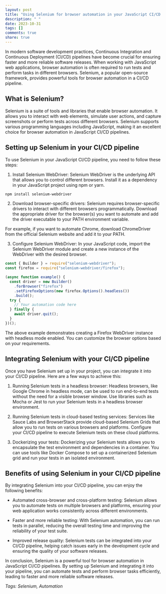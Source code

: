 ```yaml
---
layout: post
title: "Using Selenium for browser automation in your JavaScript CI/CD pipeline"
description: " "
date: 2023-10-31
tags: []
comments: true
share: true
---
```


In modern software development practices, Continuous Integration and Continuous Deployment (CI/CD) pipelines have become crucial for ensuring faster and more reliable software releases. When working with JavaScript web applications, browser automation is often required to run tests and perform tasks in different browsers. Selenium, a popular open-source framework, provides powerful tools for browser automation in a CI/CD pipeline.

## What is Selenium?

Selenium is a suite of tools and libraries that enable browser automation. It allows you to interact with web elements, simulate user actions, and capture screenshots or perform tests across different browsers. Selenium supports various programming languages including JavaScript, making it an excellent choice for browser automation in JavaScript CI/CD pipelines.

## Setting up Selenium in your CI/CD pipeline

To use Selenium in your JavaScript CI/CD pipeline, you need to follow these steps:

1. Install Selenium WebDriver: Selenium WebDriver is the underlying API that allows you to control different browsers. Install it as a dependency in your JavaScript project using npm or yarn.

```bash
npm install selenium-webdriver
```

2. Download browser-specific drivers: Selenium requires browser-specific drivers to interact with different browsers programmatically. Download the appropriate driver for the browser(s) you want to automate and add the driver executable to your PATH environment variable.

For example, if you want to automate Chrome, download ChromeDriver from the official Selenium website and add it to your PATH.

3. Configure Selenium WebDriver: In your JavaScript code, import the Selenium WebDriver module and create a new instance of the WebDriver with the desired browser.

```javascript
const { Builder } = require("selenium-webdriver");
const firefox = require("selenium-webdriver/firefox");

(async function example() {
  const driver = new Builder()
    .forBrowser("firefox")
    .setFirefoxOptions(new firefox.Options().headless())
    .build();
  try {
    // Your automation code here
  } finally {
    await driver.quit();
  }
})();
```

The above example demonstrates creating a Firefox WebDriver instance with headless mode enabled. You can customize the browser options based on your requirements.

## Integrating Selenium with your CI/CD pipeline

Once you have Selenium set up in your project, you can integrate it into your CI/CD pipeline. Here are a few ways to achieve this:

1. Running Selenium tests in a headless browser: Headless browsers, like Google Chrome in headless mode, can be used to run end-to-end tests without the need for a visible browser window. Use libraries such as Mocha or Jest to run your Selenium tests in a headless browser environment.

2. Running Selenium tests in cloud-based testing services: Services like Sauce Labs and BrowserStack provide cloud-based Selenium Grids that allow you to run tests on various browsers and platforms. Configure your CI/CD pipeline to execute Selenium tests on these cloud platforms.

3. Dockerizing your tests: Dockerizing your Selenium tests allows you to encapsulate the test environment and dependencies in a container. You can use tools like Docker Compose to set up a containerized Selenium grid and run your tests in an isolated environment.

## Benefits of using Selenium in your CI/CD pipeline

By integrating Selenium into your CI/CD pipeline, you can enjoy the following benefits:

- Automated cross-browser and cross-platform testing: Selenium allows you to automate tests on multiple browsers and platforms, ensuring your web application works consistently across different environments.

- Faster and more reliable testing: With Selenium automation, you can run tests in parallel, reducing the overall testing time and improving the reliability of your test suite.

- Improved release quality: Selenium tests can be integrated into your CI/CD pipeline, helping catch issues early in the development cycle and ensuring the quality of your software releases.

In conclusion, Selenium is a powerful tool for browser automation in JavaScript CI/CD pipelines. By setting up Selenium and integrating it into your pipeline, you can automate tests and perform browser tasks efficiently, leading to faster and more reliable software releases.

*Tags: Selenium, Automation*